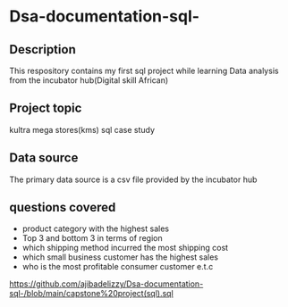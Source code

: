 # Dsa-documentation-sql-

## Description
   This respository contains my first sql project while learning Data analysis from the incubator hub(Digital skill African)

## Project topic
   kultra mega stores(kms) sql case study 

## Data source 
   The primary data source is a csv file provided by the incubator hub
   
## questions covered 
  - product category with the highest sales
  - Top 3 and bottom 3 in terms of region
  - which shipping method incurred the most shipping cost
  - which small business customer has the highest sales
  - who is the most profitable consumer customer  e.t.c
  
https://github.com/ajibadelizzy/Dsa-documentation-sql-/blob/main/capstone%20project(sql).sql
